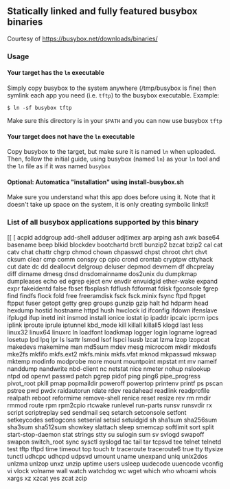 ## Statically linked and fully featured busybox binaries

Courtesy of https://busybox.net/downloads/binaries/

### Usage

#### Your target has the `ln` executable

Simply copy busybox to the system anywhere (/tmp/busybox is fine) then symlink each app you need (i.e. `tftp`) to the busybox executable. Example:

`$ ln -sf busybox tftp`

Make sure this directory is in your `$PATH` and you can now use busybox `tftp`

#### Your target does not have the `ln` executable

Copy busybox to the target, but make sure it is named `ln` when uploaded. Then, follow the initial guide, using busybox (named `ln`) as your `ln` tool and the `ln` file as if it was named `busybox`

#### Optional: Automatica "installation" using install-busybox.sh

Make sure you understand what this app does before using it. Note that it doesn't take up space on the system, it is only creating symbolic links!!

### List of all busybox applications supported by this binary

[[
[
acpid
addgroup
add-shell
adduser
adjtimex
arp
arping
ash
awk
base64
basename
beep
blkid
blockdev
bootchartd
brctl
bunzip2
bzcat
bzip2
cal
cat
catv
chat
chattr
chgrp
chmod
chown
chpasswd
chpst
chroot
chrt
chvt
cksum
clear
cmp
comm
conspy
cp
cpio
crond
crontab
cryptpw
cttyhack
cut
date
dc
dd
deallocvt
delgroup
deluser
depmod
devmem
df
dhcprelay
diff
dirname
dmesg
dnsd
dnsdomainname
dos2unix
du
dumpkmap
dumpleases
echo
ed
egrep
eject
env
envdir
envuidgid
ether-wake
expand
expr
fakeidentd
false
fbset
fbsplash
fdflush
fdformat
fdisk
fgconsole
fgrep
find
findfs
flock
fold
free
freeramdisk
fsck
fsck.minix
fsync
ftpd
ftpget
ftpput
fuser
getopt
getty
grep
groups
gunzip
gzip
halt
hd
hdparm
head
hexdump
hostid
hostname
httpd
hush
hwclock
id
ifconfig
ifdown
ifenslave
ifplugd
ifup
inetd
init
insmod
install
ionice
iostat
ip
ipaddr
ipcalc
ipcrm
ipcs
iplink
iproute
iprule
iptunnel
kbd_mode
kill
killall
killall5
klogd
last
less
linux32
linux64
linuxrc
ln
loadfont
loadkmap
logger
login
logname
logread
losetup
lpd
lpq
lpr
ls
lsattr
lsmod
lsof
lspci
lsusb
lzcat
lzma
lzop
lzopcat
makedevs
makemime
man
md5sum
mdev
mesg
microcom
mkdir
mkdosfs
mke2fs
mkfifo
mkfs.ext2
mkfs.minix
mkfs.vfat
mknod
mkpasswd
mkswap
mktemp
modinfo
modprobe
more
mount
mountpoint
mpstat
mt
mv
nameif
nanddump
nandwrite
nbd-client
nc
netstat
nice
nmeter
nohup
nslookup
ntpd
od
openvt
passwd
patch
pgrep
pidof
ping
ping6
pipe_progress
pivot_root
pkill
pmap
popmaildir
poweroff
powertop
printenv
printf
ps
pscan
pstree
pwd
pwdx
raidautorun
rdate
rdev
readahead
readlink
readprofile
realpath
reboot
reformime
remove-shell
renice
reset
resize
rev
rm
rmdir
rmmod
route
rpm
rpm2cpio
rtcwake
runlevel
run-parts
runsv
runsvdir
rx
script
scriptreplay
sed
sendmail
seq
setarch
setconsole
setfont
setkeycodes
setlogcons
setserial
setsid
setuidgid
sh
sha1sum
sha256sum
sha3sum
sha512sum
showkey
slattach
sleep
smemcap
softlimit
sort
split
start-stop-daemon
stat
strings
stty
su
sulogin
sum
sv
svlogd
swapoff
swapon
switch_root
sync
sysctl
syslogd
tac
tail
tar
tcpsvd
tee
telnet
telnetd
test
tftp
tftpd
time
timeout
top
touch
tr
traceroute
traceroute6
true
tty
ttysize
tunctl
udhcpc
udhcpd
udpsvd
umount
uname
unexpand
uniq
unix2dos
unlzma
unlzop
unxz
unzip
uptime
users
usleep
uudecode
uuencode
vconfig
vi
vlock
volname
wall
watch
watchdog
wc
wget
which
who
whoami
whois
xargs
xz
xzcat
yes
zcat
zcip
